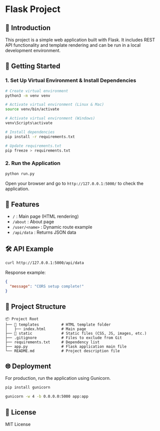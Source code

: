 # Flask Project

## 📌 Introduction

This project is a simple web application built with Flask. It includes REST API functionality and template rendering and can be run in a local development environment.

## 🚀 Getting Started

### 1. Set Up Virtual Environment & Install Dependencies

```bash
# Create virtual environment
python3 -m venv venv

# Activate virtual environment (Linux & Mac)
source venv/bin/activate

# Activate virtual environment (Windows)
venv\Scripts\activate

# Install dependencies
pip install -r requirements.txt

# Update requirements.txt
pip freeze > requirements.txt
```

### 2. Run the Application

```bash
python run.py
```

Open your browser and go to `http://127.0.0.1:5000/` to check the application.

## 📌 Features

- `/` : Main page (HTML rendering)
- `/about` : About page
- `/user/<name>` : Dynamic route example
- `/api/data` : Returns JSON data

## 🛠️ API Example

```bash
curl http://127.0.0.1:5000/api/data
```

Response example:

```json
{
  "message": "CORS setup complete!"
}
```

## 📂 Project Structure

```
📦 Project Root
├── 📂 templates          # HTML template folder
│   ├── index.html       # Main page
├── 📂 static             # Static files (CSS, JS, images, etc.)
├── .gitignore           # Files to exclude from Git
├── requirements.txt     # Dependency list
├── app.py               # Flask application main file
└── README.md            # Project description file
```

## 🌐 Deployment

For production, run the application using Gunicorn.

```bash
pip install gunicorn

gunicorn -w 4 -b 0.0.0.0:5000 app:app
```

## 📝 License

MIT License
